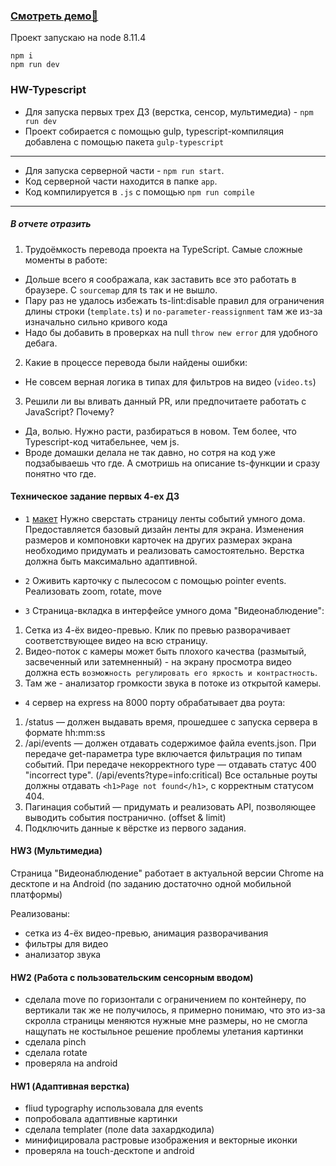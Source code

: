 ### [Смотреть демо🤖](https://haritonasty.github.io/yandex-shri-smarthome/docs/)

Проект запускаю на node 8.11.4

```
npm i
npm run dev
```


### HW-Typescript

- Для запуска первых трех ДЗ (верстка, сенсор, мультимедиа) - `npm run dev`
- Проект собирается с помощью gulp, typescript-компиляция добавлена с помощью пакета `gulp-typescript`
---
- Для запуска серверной части - `npm run start`. 
- Код серверной части находится в папке `app`.
- Код компилируется в `.js` с помощью `npm run compile`
---
#####  В отчете отразить
 1. Трудоёмкость перевода проекта на TypeScript. Самые сложные моменты в работе:
 - Дольше всего я соображала, как заставить все это работать в браузере. С `sourcemap` для ts так и не вышло. 
 - Пару раз не удалось избежать ts-lint:disable правил для ограничения длины строки (`template.ts`) и `no-parameter-reassignment` там же из-за изначально сильно кривого кода
 - Надо бы добавить в проверках на null `throw new error` для удобного дебага. 
 
 2. Какие в процессе перевода были найдены ошибки:
 - Не совсем верная логика в типах для фильтров на видео (`video.ts`)
 
 3. Решили ли вы вливать данный PR, или предпочитаете работать с JavaScript? Почему?
 - Да, волью. Нужно расти, разбираться в новом. Тем более, что Typescript-код читабельнее, чем js. 
 - Вроде домашки делала не так давно, но сотря на код уже подзабываешь что где. А смотришь на описание ts-функции и сразу понятно что где. 





#### Техническое задание первых 4-ех ДЗ

- `1` [макет](https://shri-msk-2018-reviewer.github.io/shri-18-smarthouse-task-1/)
Нужно сверстать страницу ленты событий умного дома.
Предоставляется базовый дизайн ленты для экрана. 
Изменения размеров и компоновки карточек на других размерах экрана необходимо придумать и реализовать самостоятельно. Верстка должна быть максимально адаптивной.

- `2` Оживить карточку с пылесосом с помощью pointer events. Реализовать zoom, rotate, move

- `3` Страница-вкладка в интерфейсе умного дома "Видеонаблюдение":
1. Сетка из 4-ёх видео-превью. Клик по превью разворачивает соответствующее видео на всю страницу.
2. Видео-поток с камеры может быть плохого качества (размытый, засвеченный или затемненный) - на экрану просмотра видео должна есть `возможность регулировать его яркость и контрастность`.
3. Там же - анализатор громкости звука в потоке из открытой камеры.

- `4` сервер на express на 8000 порту обрабатывает два роута: 
1. /status — должен выдавать время, прошедшее с запуска сервера в формате hh:mm:ss 
2. /api/events — должен отдавать содержимое файла events.json. При передаче get-параметра type включается фильтрация по типам событий. При передаче некорректного type — отдавать статус 400 "incorrect type". (/api/events?type=info:critical) Все остальные роуты должны отдавать `<h1>Page not found</h1>`, с корректным статусом 404.
3. Пагинация событий — придумать и реализовать API, позволяющее выводить события постранично. (offset & limit)
4. Подключить данные к вёрстке из первого задания.

#### HW3 (Мультимедиа)

Страница "Видеонаблюдение" работает в актуальной версии Chrome на десктопе и на Android 
(по заданию достаточно одной мобильной платформы)

Реализованы:
- сетка из 4-ёх видео-превью, анимация разворачивания
- фильтры для видео
- анализатор звука    

#### HW2 (Работа с пользовательским сенсорным вводом)

- сделала move по горизонтали с ограничением по контейнеру, по вертикали так же не получилось, я примерно понимаю, что это из-за скролла страницы меняются нужные мне размеры, но не смогла нащупать не костыльное решение проблемы улетания картинки 
- сделала pinch
- сделала rotate
- проверяла на android


#### HW1 (Адаптивная верстка)
- fliud typography использовала для events
- попробовала адаптивные картинки
- сделала templater (поле data захардкодила)
- минифицировала растровые изображения и векторные иконки
- проверяла на touch-десктопе и android
